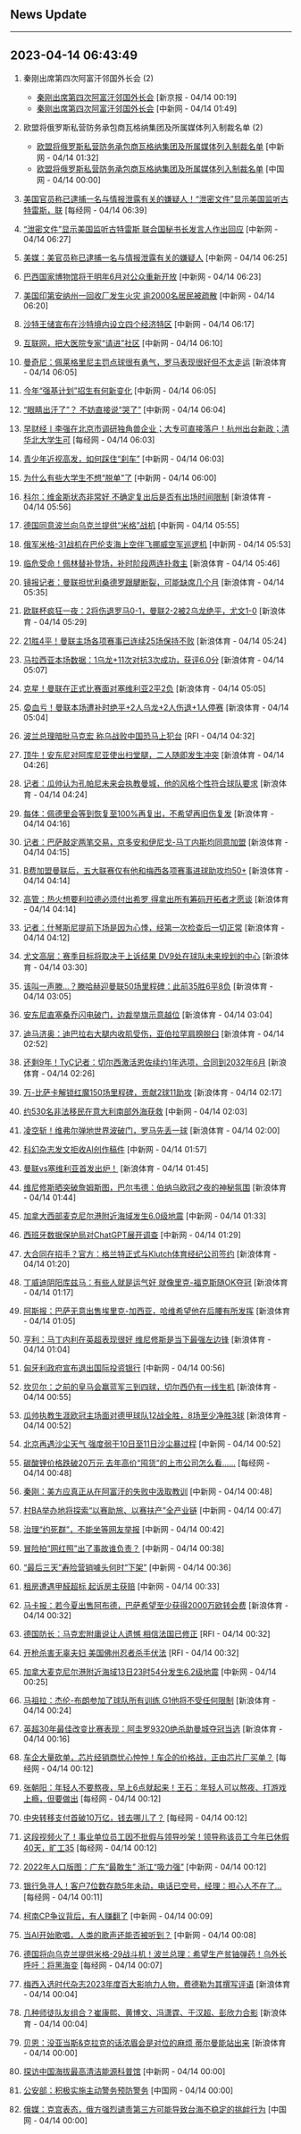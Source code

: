 ## News Update
---
2023-04-14 06:43:49
---
1. 秦刚出席第四次阿富汗邻国外长会 (2)
    +  <a target="_blank" href="https://www.bjnews.com.cn/detail-168140272814392.html">秦刚出席第四次阿富汗邻国外长会</a> [新京报 - 04/14 00:19]
    +  <a target="_blank" href="http://www.chinanews.com//gn/2023/04-14/9989676.shtml">秦刚出席第四次阿富汗邻国外长会</a> [中新网 - 04/14 01:49]

2. 欧盟将俄罗斯私营防务承包商瓦格纳集团及所属媒体列入制裁名单 (2)
    +  <a target="_blank" href="http://www.chinanews.com//gj/2023/04-14/9989674.shtml">欧盟将俄罗斯私营防务承包商瓦格纳集团及所属媒体列入制裁名单</a> [中新网 - 04/14 01:32]
    +  <a target="_blank" href="http://news.china.com.cn/2023-04/14/content_85228700.htm">欧盟将俄罗斯私营防务承包商瓦格纳集团及所属媒体列入制裁名单</a> [中国网 - 04/14 00:00]

3. <a target="_blank" href="https://www.nbd.com.cn/articles/2023-04-14/2758633.html">美国官员称已逮捕一名与情报泄露有关的嫌疑人！“泄密文件”显示美国监听古特雷斯，联</a> [每经网 - 04/14 06:39]
4. <a target="_blank" href="http://www.chinanews.com//gj/2023/04-14/9989694.shtml">“泄密文件”显示美国监听古特雷斯 联合国秘书长发言人作出回应</a> [中新网 - 04/14 06:27]
5. <a target="_blank" href="http://www.chinanews.com//gj/2023/04-14/9989693.shtml">美媒：美官员称已逮捕一名与情报泄露有关的嫌疑人</a> [中新网 - 04/14 06:25]
6. <a target="_blank" href="http://www.chinanews.com//gj/2023/04-14/9989692.shtml">巴西国家博物馆将于明年6月对公众重新开放</a> [中新网 - 04/14 06:23]
7. <a target="_blank" href="http://www.chinanews.com//gj/2023/04-14/9989690.shtml">美国印第安纳州一回收厂发生火灾 逾2000名居民被疏散</a> [中新网 - 04/14 06:20]
8. <a target="_blank" href="http://www.chinanews.com//gj/2023/04-14/9989689.shtml">沙特王储宣布在沙特境内设立四个经济特区</a> [中新网 - 04/14 06:17]
9. <a target="_blank" href="http://www.chinanews.com//sh/2023/04-14/9989688.shtml">互联网，把大医院专家“请进”社区</a> [中新网 - 04/14 06:10]
10. <a target="_blank" href="https://k.sina.cn/article_2018499075_784fda0302001msnh.html?from=sports&subch=osport">曼奇尼：佩莱格里尼主罚点球很有勇气，罗马表现很好但不太走运</a> [新浪体育 - 04/14 06:05]
11. <a target="_blank" href="http://www.chinanews.com//sh/2023/04-14/9989686.shtml">今年“强基计划”招生有何新变化</a> [中新网 - 04/14 06:05]
12. <a target="_blank" href="http://www.chinanews.com//life/2023/04-14/9989685.shtml">“眼睛出汗了”？ 不妨直接说“哭了”</a> [中新网 - 04/14 06:04]
13. <a target="_blank" href="https://www.nbd.com.cn/articles/2023-04-13/2758153.html">早财经丨李强在北京市调研独角兽企业；大专可直接落户！杭州出台新政；清华北大学生可</a> [每经网 - 04/14 06:03]
14. <a target="_blank" href="http://www.chinanews.com//sh/2023/04-14/9989684.shtml">青少年近视高发，如何踩住“刹车”</a> [中新网 - 04/14 06:03]
15. <a target="_blank" href="http://www.chinanews.com//sh/2023/04-14/9989683.shtml">为什么有些大学生不想“脱单”了</a> [中新网 - 04/14 06:00]
16. <a target="_blank" href="https://k.sina.cn/article_2018499075_784fda0302001msn7.html?from=sports&subch=osport">科尔：维金斯状态非常好 不确定复出后是否有出场时间限制</a> [新浪体育 - 04/14 05:56]
17. <a target="_blank" href="http://www.chinanews.com//gj/2023/04-14/9989681.shtml">德国同意波兰向乌克兰提供“米格”战机</a> [中新网 - 04/14 05:55]
18. <a target="_blank" href="http://www.chinanews.com//gj/2023/04-14/9989680.shtml">俄军米格-31战机在巴伦支海上空伴飞挪威空军巡逻机</a> [中新网 - 04/14 05:53]
19. <a target="_blank" href="https://k.sina.cn/article_2018499075_784fda0302001msn2.html?from=sports&subch=osport">临危受命！佩林替补登场，补时阶段两连扑救主</a> [新浪体育 - 04/14 05:46]
20. <a target="_blank" href="https://k.sina.cn/article_2018499075_784fda0302001msmp.html?from=sports&subch=osport">镜报记者：曼联担忧利桑德罗跟腱断裂，可能缺席几个月</a> [新浪体育 - 04/14 05:35]
21. <a target="_blank" href="https://k.sina.cn/article_2834321443_a8f0502300100yjck.html?from=sports&subch=global">欧联杯疯狂一夜：2将伤退罗马0-1，曼联2-2被2乌龙绝平，尤文1-0</a> [新浪体育 - 04/14 05:29]
22. <a target="_blank" href="https://k.sina.cn/article_2018499075_784fda0302001msmj.html?from=sports&subch=osport">21胜4平！曼联主场各项赛事已连续25场保持不败</a> [新浪体育 - 04/14 05:24]
23. <a target="_blank" href="https://k.sina.cn/article_2018499075_784fda0302001msm6.html?from=sports&subch=osport">马拉西亚本场数据：1乌龙+11次对抗3次成功，获评6.0分</a> [新浪体育 - 04/14 05:07]
24. <a target="_blank" href="https://k.sina.cn/article_2018499075_784fda0302001msm5.html?from=sports&subch=osport">克星！曼联在正式比赛面对塞维利亚2平2负</a> [新浪体育 - 04/14 05:05]
25. <a target="_blank" href="https://k.sina.cn/article_2018499075_784fda0302001msmc.html?from=sports&subch=osport">😨血亏！曼联本场遭补时绝平+2人乌龙+2人伤退+1人停赛</a> [新浪体育 - 04/14 05:04]
26. <a target="_blank" href="https://www.rfi.fr/cn/%E8%BF%90%E5%8A%A8%E5%A4%A9%E5%9C%B0/20230413-wta%E4%BB%8A%E5%B9%B49%E6%9C%88%E6%81%A2%E5%A4%8D%E5%9C%A8%E4%B8%AD%E5%9B%BD%E4%B8%BE%E5%8A%9E%E8%B5%9B%E4%BA%8B">波兰总理暗批马克宏 称乌战败中国恐马上犯台</a> [RFI - 04/14 04:32]
27. <a target="_blank" href="https://k.sina.cn/article_2018499075_784fda0302001mslj.html?from=sports&subch=osport">顶牛！安东尼对阿库尼亚使出扫堂腿，二人随即发生冲突</a> [新浪体育 - 04/14 04:26]
28. <a target="_blank" href="https://k.sina.cn/article_2018499075_784fda0302001mslg.html?from=sports&subch=osport">记者：瓜帅认为孔帕尼未来会执教曼城，他的风格个性符合球队要求</a> [新浪体育 - 04/14 04:24]
29. <a target="_blank" href="https://k.sina.cn/article_2018499075_784fda0302001mslb.html?from=sports&subch=osport">每体：佩德里会等到恢复至100%再复出，不希望再旧伤复发</a> [新浪体育 - 04/14 04:16]
30. <a target="_blank" href="https://k.sina.cn/article_2018499075_784fda0302001msla.html?from=sports&subch=osport">记者：巴萨敲定两笔交易，京多安和伊尼戈-马丁内斯均同意加盟</a> [新浪体育 - 04/14 04:15]
31. <a target="_blank" href="https://k.sina.cn/article_2018499075_784fda0302001msle.html?from=sports&subch=osport">B费加盟曼联后，五大联赛仅有他和梅西各项赛事进球助攻均50+</a> [新浪体育 - 04/14 04:14]
32. <a target="_blank" href="https://k.sina.cn/article_2018499075_784fda0302001msl9.html?from=sports&subch=osport">高管：热火想要利拉德必须付出希罗 得拿出所有筹码开拓者才愿谈</a> [新浪体育 - 04/14 04:14]
33. <a target="_blank" href="https://k.sina.cn/article_2018499075_784fda0302001msld.html?from=sports&subch=osport">记者：什琴斯尼提前下场是因为心悸，经第一次检查后一切正常</a> [新浪体育 - 04/14 04:12]
34. <a target="_blank" href="https://k.sina.cn/article_2018499075_784fda0302001mskq.html?from=sports&subch=osport">尤文高层：赛季目标将取决于上诉结果 DV9处在球队未来规划的中心</a> [新浪体育 - 04/14 03:30]
35. <a target="_blank" href="https://k.sina.cn/article_2018499075_784fda0302001mskk.html?from=sports&subch=osport">该叫一声滕…？滕哈赫迎曼联50场里程碑：此前35胜6平8负</a> [新浪体育 - 04/14 03:05]
36. <a target="_blank" href="https://k.sina.cn/article_2018499075_784fda0302001mskj.html?from=sports&subch=osport">安东尼直塞桑乔闪电破门，边裁举旗示意越位</a> [新浪体育 - 04/14 03:04]
37. <a target="_blank" href="https://k.sina.cn/article_2018499075_784fda0302001mskd.html?from=sports&subch=osport">迪马济奥：迪巴拉右大腿内收肌受伤，亚伯拉罕肩膀脱臼</a> [新浪体育 - 04/14 02:52]
38. <a target="_blank" href="https://k.sina.cn/article_2018499075_784fda0302001mska.html?from=sports&subch=osport">还剩9年！TyC记者：切尔西激活恩佐续约1年选项，合同到2032年6月</a> [新浪体育 - 04/14 02:26]
39. <a target="_blank" href="https://k.sina.cn/article_2018499075_784fda0302001msk8.html?from=sports&subch=osport">万-比萨卡解锁红魔150场里程碑，贡献2球11助攻</a> [新浪体育 - 04/14 02:17]
40. <a target="_blank" href="http://www.chinanews.com//gj/2023/04-14/9989679.shtml">约530名非法移民在意大利南部外海获救</a> [中新网 - 04/14 02:03]
41. <a target="_blank" href="https://k.sina.cn/article_2018499075_784fda0302001msk3.html?from=sports&subch=osport">凌空斩！维弗尔弹地世界波破门，罗马先丢一球</a> [新浪体育 - 04/14 02:00]
42. <a target="_blank" href="http://www.chinanews.com//cj/2023/04-14/9989677.shtml">科幻杂志发文拒收AI创作稿件</a> [中新网 - 04/14 01:57]
43. <a target="_blank" href="https://k.sina.cn/article_2018499075_784fda0302001msju.html?from=sports&subch=osport">曼联vs塞维利亚首发出炉！</a> [新浪体育 - 04/14 01:45]
44. <a target="_blank" href="https://k.sina.cn/article_2018499075_784fda0302001msjt.html?from=sports&subch=osport">维尼修斯晒突破詹姆斯图，巴尔韦德：伯纳乌欧冠之夜的神秘氛围</a> [新浪体育 - 04/14 01:44]
45. <a target="_blank" href="http://www.chinanews.com//gj/2023/04-14/9989675.shtml">加拿大西部麦克尼尔港附近海域发生6.0级地震</a> [中新网 - 04/14 01:33]
46. <a target="_blank" href="http://www.chinanews.com//cj/2023/04-14/9989673.shtml">西班牙数据保护局对ChatGPT展开调查</a> [中新网 - 04/14 01:29]
47. <a target="_blank" href="https://k.sina.cn/article_2018499075_784fda0302001msjj.html?from=sports&subch=osport">大合同在招手？官方：格兰特正式与Klutch体育经纪公司签约</a> [新浪体育 - 04/14 01:20]
48. <a target="_blank" href="https://k.sina.cn/article_2018499075_784fda0302001msjk.html?from=sports&subch=osport">丁威迪阴阳库兹马：有些人就是运气好 就像里克-福克斯随OK夺冠</a> [新浪体育 - 04/14 01:17]
49. <a target="_blank" href="https://k.sina.cn/article_2018499075_784fda0302001msjf.html?from=sports&subch=osport">阿斯报：巴萨无意出售埃里克-加西亚，哈维希望他在后腰有所发挥</a> [新浪体育 - 04/14 01:05]
50. <a target="_blank" href="https://k.sina.cn/article_2018499075_784fda0302001msje.html?from=sports&subch=osport">亨利：马丁内利在英超表现很好 维尼修斯是当下最强左边锋</a> [新浪体育 - 04/14 01:04]
51. <a target="_blank" href="http://www.chinanews.com//gj/2023/04-14/9989672.shtml">匈牙利政府宣布退出国际投资银行</a> [中新网 - 04/14 00:56]
52. <a target="_blank" href="https://k.sina.cn/article_2018499075_784fda0302001msj9.html?from=sports&subch=osport">坎贝尔：之前的皇马会赢蓝军三到四球，切尔西仍有一线生机</a> [新浪体育 - 04/14 00:55]
53. <a target="_blank" href="https://k.sina.cn/article_2018499075_784fda0302001msj7.html?from=sports&subch=osport">瓜帅执教生涯欧冠主场面对德甲球队12战全胜，8场至少净胜3球</a> [新浪体育 - 04/14 00:52]
54. <a target="_blank" href="http://www.chinanews.com//sh/2023/04-14/9989671.shtml">北京再遇沙尘天气 强度弱于10日至11日沙尘暴过程</a> [中新网 - 04/14 00:52]
55. <a target="_blank" href="https://www.nbd.com.cn/articles/2023-04-13/2758488.html">碳酸锂价格跌破20万元 去年高价“囤货”的上市公司怎么看……</a> [每经网 - 04/14 00:48]
56. <a target="_blank" href="http://www.chinanews.com//gn/2023/04-14/9989669.shtml">秦刚：美方应真正从在阿富汗的失败中汲取教训</a> [中新网 - 04/14 00:48]
57. <a target="_blank" href="http://www.chinanews.com//cj/2023/04-14/9989668.shtml">村BA举办地将探索“以赛助旅、以赛扶产”全产业链</a> [中新网 - 04/14 00:47]
58. <a target="_blank" href="http://www.chinanews.com//sh/2023/04-14/9989666.shtml">治理“约死群”，不能坐等网友举报</a> [中新网 - 04/14 00:42]
59. <a target="_blank" href="http://www.chinanews.com//sh/2023/04-14/9989665.shtml">冒险拍“网红照”出了事故谁负责？</a> [中新网 - 04/14 00:38]
60. <a target="_blank" href="http://www.chinanews.com//cj/2023/04-14/9989664.shtml">“最后三天”寿险营销噱头何时“下架”</a> [中新网 - 04/14 00:36]
61. <a target="_blank" href="http://www.chinanews.com//cj/2023/04-14/9989663.shtml">租房遭遇甲醛超标 起诉房主获赔</a> [中新网 - 04/14 00:33]
62. <a target="_blank" href="https://k.sina.cn/article_2018499075_784fda0302001msiz.html?from=sports&subch=osport">马卡报：若今夏出售阿布德，巴萨希望至少获得2000万欧转会费</a> [新浪体育 - 04/14 00:32]
63. <a target="_blank" href="https://www.rfi.fr/cn/%E5%9B%BD%E9%99%85%E6%8A%A5%E9%81%93/20230413-%E5%8A%A0%E6%8B%BF%E5%A4%A7%E8%A5%BF%E9%83%A8%E5%A4%96%E6%B5%B7%E5%8F%91%E7%94%9F%E8%A7%84%E6%A8%A16%E6%B5%85%E5%B1%82%E5%9C%B0%E9%9C%87">德国防长：马克宏附庸说让人遗憾 相信法国已修正</a> [RFI - 04/14 00:32]
64. <a target="_blank" href="https://www.rfi.fr/cn/%E5%9B%BD%E9%99%85%E6%8A%A5%E9%81%93/20230413-%E5%BE%B7%E5%9B%BD%E9%98%B2%E9%95%BF-%E9%A9%AC%E5%85%8B%E5%AE%8F%E9%99%84%E5%BA%B8%E8%AF%B4%E8%AE%A9%E4%BA%BA%E9%81%97%E6%86%BE-%E7%9B%B8%E4%BF%A1%E6%B3%95%E5%9B%BD%E5%B7%B2%E4%BF%AE%E6%AD%A3">开枪杀害无辜夫妇 美国佛州忍者杀手伏法</a> [RFI - 04/14 00:32]
65. <a target="_blank" href="http://www.chinanews.com//gj/2023/04-14/9989661.shtml">加拿大麦克尼尔港附近海域13日23时54分发生6.2级地震</a> [中新网 - 04/14 00:25]
66. <a target="_blank" href="https://k.sina.cn/article_2018499075_784fda0302001msiv.html?from=sports&subch=osport">马祖拉：杰伦-布朗参加了球队所有训练 G1他将不受任何限制</a> [新浪体育 - 04/14 00:24]
67. <a target="_blank" href="https://k.sina.cn/article_2018499075_784fda0302001msiu.html?from=sports&subch=osport">英超30年最佳改变比赛表现：阿圭罗9320绝杀助曼城夺冠当选</a> [新浪体育 - 04/14 00:16]
68. <a target="_blank" href="https://www.nbd.com.cn/articles/2023-04-14/2758590.html">车企大量砍单，芯片经销商忧心忡忡！车企的价格战，正由芯片厂买单？</a> [每经网 - 04/14 00:12]
69. <a target="_blank" href="https://www.nbd.com.cn/articles/2023-04-14/2758589.html">张朝阳：年轻人不要熬夜，早上6点就起来！王石：年轻人可以熬夜、打游戏上瘾，但要做出</a> [每经网 - 04/14 00:12]
70. <a target="_blank" href="https://www.nbd.com.cn/articles/2023-04-14/2758588.html">中央转移支付首破10万亿，钱去哪儿了？</a> [每经网 - 04/14 00:12]
71. <a target="_blank" href="https://www.nbd.com.cn/articles/2023-04-14/2758587.html">这段视频火了！事业单位员工因不批假与领导吵架！领导称该员工今年已休假40天，旷工35</a> [每经网 - 04/14 00:12]
72. <a target="_blank" href="http://www.chinanews.com//cj/2023/04-14/9989660.shtml">2022年人口版图：广东“最敢生” 浙江“吸力强”</a> [中新网 - 04/14 00:12]
73. <a target="_blank" href="https://www.nbd.com.cn/articles/2023-04-14/2758586.html">银行急寻人！客户7位数存款5年未动，电话已空号，经理：担心人不在了…</a> [每经网 - 04/14 00:11]
74. <a target="_blank" href="http://www.chinanews.com//cj/2023/04-14/9989659.shtml">柯南CP争议背后，有人赚翻了</a> [中新网 - 04/14 00:09]
75. <a target="_blank" href="http://www.chinanews.com//cul/2023/04-14/9989658.shtml">当AI开始歌唱，人类的歌声还能否被听到？</a> [中新网 - 04/14 00:08]
76. <a target="_blank" href="https://www.nbd.com.cn/articles/2023-04-14/2758580.html">德国将向乌克兰提供米格-29战斗机！波兰总理：希望生产贫铀弹药！乌外长呼吁：将黑海变</a> [每经网 - 04/14 00:07]
77. <a target="_blank" href="https://k.sina.cn/article_2018499075_784fda0302001msip.html?from=sports&subch=osport">梅西入选时代杂志2023年度百大影响力人物，费德勒为其撰写评语</a> [新浪体育 - 04/14 00:04]
78. <a target="_blank" href="https://k.sina.cn/article_2018499075_784fda0302001msin.html?from=sports&subch=osport">几种师徒队友组合？崔康熙、黄博文、冯潇霆、于汉超、彭欣力合影</a> [新浪体育 - 04/14 00:04]
79. <a target="_blank" href="https://k.sina.cn/article_2018499075_784fda0302001msil.html?from=sports&subch=osport">贝恩：没亚当斯&克拉克的话浓眉会是对位的麻烦 蒂尔曼能站出来</a> [新浪体育 - 04/14 00:00]
80. <a target="_blank" href="http://www.chinanews.com//cj/shipin/cns-d/2023/04-14/news956545.shtml">探访中国海拔最高清洁能源科普馆</a> [中新网 - 04/14 00:00]
81. <a target="_blank" href="http://news.china.com.cn/2023-04/14/content_85228435.htm">公安部：积极实施主动警务预防警务</a> [中国网 - 04/14 00:00]
82. <a target="_blank" href="http://news.china.com.cn/2023-04/14/content_85228723.htm">俄媒：克宫表态，俄方强烈谴责第三方可能导致台海不稳定的挑衅行为</a> [中国网 - 04/14 00:00]

